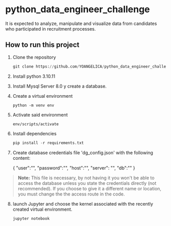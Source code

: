# python_data_engineer_challenge

It is expected to analyze, manipulate and visualize data from candidates who participated in recruitment processes.

## How to run this project

1. Clone the repository

    ```python
    git clone https://github.com/YOANGELICA/python_data_engineer_challenge
    ```

2. Install python 3.10.11

3. Install Mysql Server 8.0 y create a database.

4. Create a virtual environment

    `python -m venv env`

5. Activate said environment

    `env/scripts/activate`

6. Install dependencies

    ```python
    pip install -r requirements.txt
    ```

7. Create database credentials file 'dg_config.json' with the following content:

    {
        "user":"",
        "password":"",
        "host":"",
        "server": "",
        "db":""
    }

> **Note:** This file is necessary, by not having it you won't be able to access the database unless you state the credentials directly (not recommended). If you choose to give it a different name or location, you must change the the access route in the code.
> 

8. launch Jupyter and choose the kernel associated with the recently created virtual environment.

    ```python
    jupyter notebook
    ```
